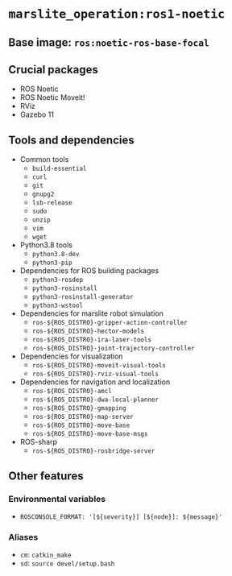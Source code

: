 # `marslite_operation:ros1-noetic`

## Base image: `ros:noetic-ros-base-focal`

## Crucial packages
* ROS Noetic
* ROS Noetic Moveit!
* RViz
* Gazebo 11

## Tools and dependencies
* Common tools
  - `build-essential`
  - `curl`
  - `git`
  - `gnupg2`
  - `lsb-release`
  - `sudo`
  - `unzip`
  - `vim`
  - `wget`
* Python3.8 tools
  - `python3.8-dev`
  - `python3-pip`
* Dependencies for ROS building packages
  - `python3-rosdep`
  - `python3-rosinstall`
  - `python3-rosinstall-generator`
  - `python3-wstool`
* Dependencies for marslite robot simulation
  - `ros-${ROS_DISTRO}-gripper-action-controller`
  - `ros-${ROS_DISTRO}-hector-models`
  - `ros-${ROS_DISTRO}-ira-laser-tools`
  - `ros-${ROS_DISTRO}-joint-trajectory-controller`
* Dependencies for visualization
  - `ros-${ROS_DISTRO}-moveit-visual-tools`
  - `ros-${ROS_DISTRO}-rviz-visual-tools`
* Dependencies for navigation and localization
  - `ros-${ROS_DISTRO}-amcl`
  - `ros-${ROS_DISTRO}-dwa-local-planner`
  - `ros-${ROS_DISTRO}-gmapping`
  - `ros-${ROS_DISTRO}-map-server`
  - `ros-${ROS_DISTRO}-move-base`
  - `ros-${ROS_DISTRO}-move-base-msgs`
* ROS-sharp
  - `ros-${ROS_DISTRO}-rosbridge-server`

## Other features

### Environmental variables
* `ROSCONSOLE_FORMAT: '[${severity}] [${node}]: ${message}'`

### Aliases
* `cm`: `catkin_make`
* `sd`: `source devel/setup.bash`